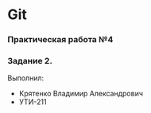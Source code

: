 # Git
### Практическая работа №4
### Задание 2.
Выполнил:
* Крятенко Владимир Александрович
* УТИ-211